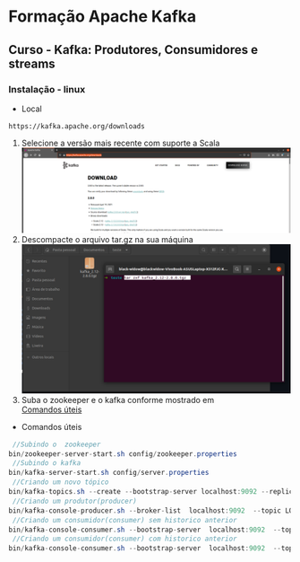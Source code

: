 #  Formação Apache Kafka

## Curso - Kafka: Produtores, Consumidores e streams

### Instalação - linux

- Local
```
https://kafka.apache.org/downloads
```
<ol>
    <li>Selecione a versão mais  recente com suporte a Scala</li>
    <img width="1000px" src="https://github.com/BlackWidow29/curso-apacha-kafka/blob/main/.github/Passo1.png" alt="passo 1" srcset="">
    <li>Descompacte o arquivo tar.gz na sua máquina</li>
    <img width="1000px" src="https://github.com/BlackWidow29/curso-apacha-kafka/blob/main/.github/Passo2.png" alt="passo 2" srcset="">
    <li>Suba o zookeeper e o kafka conforme mostrado em</li> <a href="#comandosuteis">Comandos úteis</a>
</ol>


<a id="comandosuteis"></a>
* Comandos úteis

```java
 //Subindo o  zookeeper 
bin/zookeeper-server-start.sh config/zookeeper.properties
 //Subindo o kafka
bin/kafka-server-start.sh config/server.properties
 //Criando um novo tópico
bin/kafka-topics.sh --create --bootstrap-server localhost:9092 --replication-factor 1 --partitions 1  --topic NOME_TÓPICO
 //Criando um produtor(producer)
bin/kafka-console-producer.sh --broker-list  localhost:9092  --topic LOJA_NOVO_PEDIDO
 //Criando um consumidor(consumer) sem historico anterior
bin/kafka-console-consumer.sh --bootstrap-server  localhost:9092  --topic LOJA_NOVO_PEDIDO
 //Criando um consumidor(consumer) com historico anterior
bin/kafka-console-consumer.sh --bootstrap-server  localhost:9092  --topic LOJA_NOVO_PEDIDO --from-beginning
